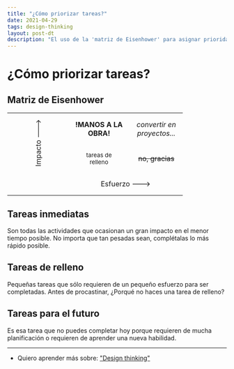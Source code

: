 ```yaml
---
title: "¿Cómo priorizar tareas?"
date: 2021-04-29
tags: design-thinking
layout: post-dt
description: "El uso de la 'matriz de Eisenhower' para asignar prioridad a las tareas."
---
```


# ¿Cómo priorizar tareas?

## Matriz de Eisenhower

<table>
  <tr>
    <td rowspan="2" style="transform: rotate(-90deg); padding: 1rem" >Impacto ---></td>
    <td style="text-align: center; font-weight: bold; padding: 1rem">!MANOS A LA<br>OBRA!</td>
    <td style="text-align: center; padding: 1rem"><i>convertir en <br>proyectos...</i></td>
  </tr>
  <tr>
    <td style="text-align: center; padding: 1rem"><small>tareas de <br>relleno</small></td>
    <td style="text-align: center; padding: 1rem"><del>no, gracias</del></td>
  </tr>
  <tr>
    <td>&nbsp;</td>
    <td colspan="2" style="text-align: center; padding: 1rem">Esfuerzo ---></td>
  </tr>
</table>

## Tareas inmediatas

Son todas las actividades que ocasionan un gran impacto en el menor tiempo posible. No importa que tan pesadas sean, complétalas lo más rápido posible.

## Tareas de relleno

Pequeñas tareas que sólo requieren de un pequeño esfuerzo para ser completadas. Antes de procastinar, ¿Porqué no haces una tarea de relleno?

## Tareas para el futuro

Es esa tarea que no puedes completar hoy porque requieren de mucha planificación o requieren de aprender una nueva habilidad.

***

- Quiero aprender más sobre: ["Design thinking"](../00/design-thinking)
